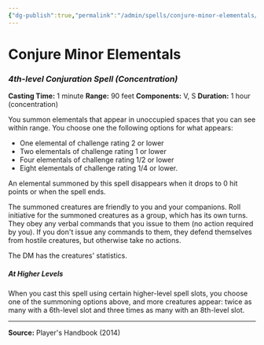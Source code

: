 ```yaml
---
{"dg-publish":true,"permalink":"/admin/spells/conjure-minor-elementals/","hide":true,"updated":"2025-08-05T19:49:54.428+01:00"}
---
```


# Conjure Minor Elementals
### *4th-level Conjuration Spell* *(Concentration)*
**Casting Time:** 1 minute
**Range:** 90 feet
**Components:** V, S
**Duration:** 1 hour (concentration)

You summon elementals that appear in unoccupied spaces that you can see within range. You choose one the following options for what appears:

- One elemental of challenge rating 2 or lower
- Two elementals of challenge rating 1 or lower
- Four elementals of challenge rating 1/2 or lower
- Eight elementals of challenge rating 1/4 or lower.

An elemental summoned by this spell disappears when it drops to 0 hit points or when the spell ends.

The summoned creatures are friendly to you and your companions. Roll initiative for the summoned creatures as a group, which has its own turns. They obey any verbal commands that you issue to them (no action required by you). If you don't issue any commands to them, they defend themselves from hostile creatures, but otherwise take no actions.

The DM has the creatures' statistics.

##### At Higher Levels
When you cast this spell using certain higher-level spell slots, you choose one of the summoning options above, and more creatures appear: twice as many with a 6th-level slot and three times as many with an 8th-level slot.

---
**Source:** Player's Handbook (2014)